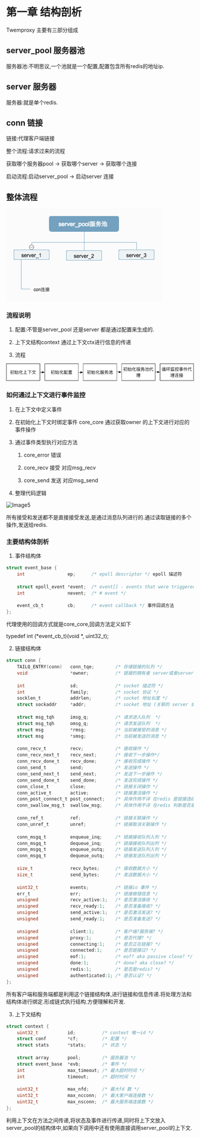 # 第一章 结构剖析

Twemproxy 主要有三部分组成

## server_pool 服务器池

服务器池:不明思议,一个池就是一个配置,配置包含所有redis的地址ip.

## server 服务器

服务器:就是单个redis.

## conn 链接

链接:代理客户端链接

整个流程:请求过来的流程

获取哪个服务器pool -> 获取哪个server -> 获取哪个连接

启动流程:启动server_pool -> 启动server 连接

## 整体流程

![Image5](./../static/image/server_pool服务池.png "整体流程")

### 流程说明

1. 配置:不管是server_pool 还是server 都是通过配置来生成的.

2. 上下文结构context 通过上下文ctx进行信息的传递

3. 流程

![Image5](./../static/image/twemproxy_flow.png "整体流程")

### 如何通过上下文进行事件监控

1. 在上下文中定义事件

2. 在初始化上下文时绑定事件 core_core 通过获取owner 的上下文进行对应的事件操作

3. 通过事件类型执行对应方法

    1. core_error 错误

    2. core_recv  接受  对应msg_recv

    3. core_send  发送  对应msg_send

4. 整理代码逻辑

![Image5](./../static/image/twemproxy_code_flow.png "代码流程")

所有接受和发送都不是直接接受发送,是通过消息队列进行的.通过读取链接的多个操作,发送给redis.

### 主要结构体剖析

1. 事件结构体

``` c
struct event_base {
    int                ep;      /* epoll descriptor */ epoll 描述符

    struct epoll_event *event;  /* event[] - events that were triggered */
    int                nevent;  /* # event */

    event_cb_t         cb;      /* event callback */ 事件回调方法
};
```

代理使用的回调方式就是core_core,回调方法定义如下

typedef int (*event_cb_t)(void *, uint32_t);

2. 链接结构体

``` c
struct conn {
    TAILQ_ENTRY(conn)   conn_tqe;        /* 存储链接的队列 */
    void                *owner;          /* 链接的拥有者 server或者server pool */

    int                 sd;              /* socket 描述符 */
    int                 family;          /* socket 协议 */
    socklen_t           addrlen;         /* socket 地址长度 */
    struct sockaddr     *addr;           /* socket 地址 (关联的 server 或者 server_pool) */

    struct msg_tqh      imsg_q;          /* 请求进入队列  */
    struct msg_tqh      omsg_q;          /* 请求发送队列  */
    struct msg          *rmsg;           /* 当前被接受的消息 */
    struct msg          *smsg;           /* 当前被发送的消息 */

    conn_recv_t         recv;            /* 接收操作 */
    conn_recv_next_t    recv_next;       /* 接收下一步操作*/
    conn_recv_done_t    recv_done;       /* 接收完成操作 */
    conn_send_t         send;            /* 发送操作 */
    conn_send_next_t    send_next;       /* 发送下一步操作 */
    conn_send_done_t    send_done;       /* 发送完成操作 */
    conn_close_t        close;           /* 链接关闭操作 */
    conn_active_t       active;          /* 链接激活操作 */
    conn_post_connect_t post_connect;    /* 具体作用不详 在redis 是链接选db memencahe 啥也不做*/
    conn_swallow_msg_t  swallow_msg;     /* 具体作用不详 在redis 判断是否是链接db memencahe 啥也不做 */

    conn_ref_t          ref;             /* 链接关联操作 */
    conn_unref_t        unref;           /* 链接取消关联操作 */

    conn_msgq_t         enqueue_inq;     /* 链接接收队列入列 */
    conn_msgq_t         dequeue_inq;     /* 链接接收队列出列 */
    conn_msgq_t         enqueue_outq;    /* 链接发送队列入列 */
    conn_msgq_t         dequeue_outq;    /* 链接发送队列出列 */

    size_t              recv_bytes;      /* 接收数据大小 */
    size_t              send_bytes;      /* 发送数据大小 */

    uint32_t            events;          /* 链接io 事件 */
    err_t               err;             /* 链接做错信息 */
    unsigned            recv_active:1;   /* 是否激活接收 */
    unsigned            recv_ready:1;    /* 是否准备接收? */
    unsigned            send_active:1;   /* 是否激活发送? */
    unsigned            send_ready:1;    /* 是否准备发送? */

    unsigned            client:1;        /* 客户端?服务端? */
    unsigned            proxy:1;         /* 是否代理? */
    unsigned            connecting:1;    /* 是否正在链接? */
    unsigned            connected:1;     /* 是否链接过? */
    unsigned            eof:1;           /* eof? aka passive close? */
    unsigned            done:1;          /* done? aka close? */
    unsigned            redis:1;         /* 是否是redis? */
    unsigned            authenticated:1; /* 是否认证? */
};
```

所有客户端和服务端都是利用这个链接结构体,进行链接和信息传递.将处理方法和结构体进行绑定.形成链式执行结构.方便理解和开发.

3. 上下文结构

``` c
struct context {
    uint32_t           id;          /* context 唯一id */
    struct conf        *cf;         /* 配置 */
    struct stats       *stats;      /* 状态 */

    struct array       pool;        /* 服务器池 */
    struct event_base  *evb;        /* 事件 */
    int                max_timeout; /* 最大超时时间 */
    int                timeout;     /* 超时时间 */

    uint32_t           max_nfd;     /* 最大fd 数 */
    uint32_t           max_ncconn;  /* 最大客户端连接数 */
    uint32_t           max_nsconn;  /* 最大服务端连接数 */
};

```

利用上下文在方法之间传递,将状态及事件进行传递,同时将上下文放入server_pool的结构体中,如果向下调用中还有使用直接调用server_pool的上下文.
